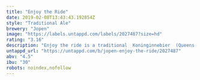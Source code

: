 ```yaml
---
title: "Enjoy the Ride"
date: 2019-02-08T13:43:43.192854Z
style: "Traditional Ale"
brewery: "Jopen"
image: "https://labels.untappd.com/labels/2027487?size=hd"
rating: "3.16"
description: "Enjoy the ride is a traditional  Koninginnebier  (Queens beer) from the Netherlands. A brown ale brewed with poppy leafs. Brewed for the Enjoy the ride event in Nijmegen."
untappd_url: "https://untappd.com/b/jopen-enjoy-the-ride/2027487"
abv: "4.5"
ibu: "30"
robots: noindex,nofollow
---
```

